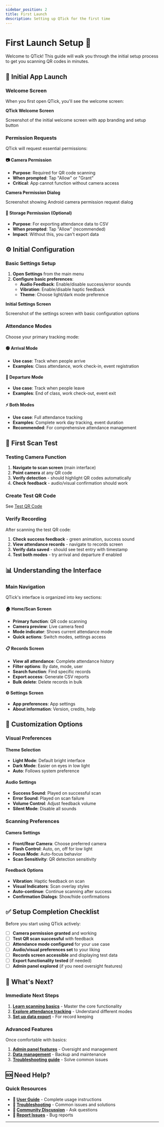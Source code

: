 ```yaml
---
sidebar_position: 2
title: First Launch
description: Setting up QTick for the first time
---
```


# First Launch Setup 🚀

Welcome to QTick! This guide will walk you through the initial setup process to get you scanning QR codes in minutes.

## 🎯 Initial App Launch

### Welcome Screen

When you first open QTick, you'll see the welcome screen:

<div className="qtick-screenshot-placeholder">
  <strong>QTick Welcome Screen</strong>
  <p>Screenshot of the initial welcome screen with app branding and setup button</p>
</div>

### Permission Requests

QTick will request essential permissions:

#### 📷 Camera Permission

- **Purpose**: Required for QR code scanning
- **When prompted**: Tap "Allow" or "Grant"
- **Critical**: App cannot function without camera access

<div className="qtick-screenshot-placeholder">
  <strong>Camera Permission Dialog</strong>
  <p>Screenshot showing Android camera permission request dialog</p>
</div>

#### 📁 Storage Permission (Optional)

- **Purpose**: For exporting attendance data to CSV
- **When prompted**: Tap "Allow" (recommended)
- **Impact**: Without this, you can't export data

## ⚙️ Initial Configuration

### Basic Settings Setup

1. **Open Settings** from the main menu
2. **Configure basic preferences**:
   - **Audio Feedback**: Enable/disable success/error sounds
   - **Vibration**: Enable/disable haptic feedback
   - **Theme**: Choose light/dark mode preference

<div className="qtick-screenshot-placeholder">
  <strong>Initial Settings Screen</strong>
  <p>Screenshot of the settings screen with basic configuration options</p>
</div>

### Attendance Modes

Choose your primary tracking mode:

#### 🟢 Arrival Mode

- **Use case**: Track when people arrive
- **Examples**: Class attendance, work check-in, event registration

#### 🔴 Departure Mode

- **Use case**: Track when people leave
- **Examples**: End of class, work check-out, event exit

#### ⚡ Both Modes

- **Use case**: Full attendance tracking
- **Examples**: Complete work day tracking, event duration
- **Recommended**: For comprehensive attendance management

## 🧪 First Scan Test

### Testing Camera Function

1. **Navigate to scan screen** (main interface)
2. **Point camera** at any QR code
3. **Verify detection** - should highlight QR codes automatically
4. **Check feedback** - audio/visual confirmation should work

### Create Test QR Code

See [Test QR Code](/docs/getting-started/installation#test-qr-code)

### Verify Recording

After scanning the test QR code:

1. **Check success feedback** - green animation, success sound
2. **View attendance records** - navigate to records screen
3. **Verify data saved** - should see test entry with timestamp
4. **Test both modes** - try arrival and departure if enabled

## 📊 Understanding the Interface

### Main Navigation

QTick's interface is organized into key sections:

#### 🏠 Home/Scan Screen

- **Primary function**: QR code scanning
- **Camera preview**: Live camera feed
- **Mode indicator**: Shows current attendance mode
- **Quick actions**: Switch modes, settings access

#### 📋 Records Screen

- **View all attendance**: Complete attendance history
- **Filter options**: By date, mode, user
- **Search function**: Find specific records
- **Export access**: Generate CSV reports
- **Bulk delete**: Delete records in bulk

#### ⚙️ Settings Screen

- **App preferences**: App settings
- **About information**: Version, credits, help

## 🎨 Customization Options

### Visual Preferences

#### Theme Selection

- **Light Mode**: Default bright interface
- **Dark Mode**: Easier on eyes in low light
- **Auto**: Follows system preference

#### Audio Settings

- **Success Sound**: Played on successful scan
- **Error Sound**: Played on scan failure
- **Volume Control**: Adjust feedback volume
- **Silent Mode**: Disable all sounds

### Scanning Preferences

#### Camera Settings

- **Front/Rear Camera**: Choose preferred camera
- **Flash Control**: Auto, on, off for low light
- **Focus Mode**: Auto-focus behavior
- **Scan Sensitivity**: QR detection sensitivity

#### Feedback Options

- **Vibration**: Haptic feedback on scan
- **Visual Indicators**: Scan overlay styles
- **Auto-continue**: Continue scanning after success
- **Confirmation Dialogs**: Show/hide confirmations

## ✅ Setup Completion Checklist

Before you start using QTick actively:

- [ ] **Camera permission granted** and working
- [ ] **Test QR scan successful** with feedback
- [ ] **Attendance mode configured** for your use case
- [ ] **Audio/visual preferences set** to your liking
- [ ] **Records screen accessible** and displaying test data
- [ ] **Export functionality tested** (if needed)
- [ ] **Admin panel explored** (if you need oversight features)

## 🔄 What's Next?

### Immediate Next Steps

1. **[Learn scanning basics](../user-guide/scanning-qr-codes)** - Master the core functionality
2. **[Explore attendance tracking](../user-guide/attendance-tracking)** - Understand different modes
3. **[Set up data export](../user-guide/exporting-data)** - For record keeping

### Advanced Features

Once comfortable with basics:

1. **[Admin panel features](../features/admin-panel)** - Oversight and management
2. **[Data management](../advanced/data-management)** - Backup and maintenance
3. **[Troubleshooting guide](../advanced/troubleshooting)** - Solve common issues

## 🆘 Need Help?

### Quick Resources

- **📖 [User Guide](../user-guide/overview)** - Complete usage instructions
- **🔧 [Troubleshooting](../advanced/troubleshooting)** - Common issues and solutions
- **💬 [Community Discussion](https://github.com/aadishsamir123/asdev-qtick/discussions)** - Ask questions
- **🐛 [Report Issues](https://github.com/aadishsamir123/asdev-qtick/issues)** - Bug reports

---

